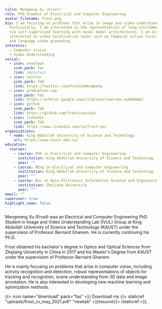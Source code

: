 ```yaml
---
title: Mengmeng Xu (Frost)
role: PhD Student of Electrical and Computer Engineering
avatar_filename: frost.png
bio: I am focusing on problems that arise in image and video understanding.
  Particularly, I am interested in the representation of long untrimmed videos
  via self-supervised learning with novel model architectures. I am also
  interested in video localization tasks such as temporal action localization
  and language video grounding.
interests:
  - Computer Vision
  - Video Understanding
social:
  - icon: envelope
    icon_pack: fas
    link: /#contact
  - icon: twitter
    icon_pack: fab
    link: https://twitter.com/FrostXuMengmeng
  - icon: graduation-cap
    icon_pack: fas
    link: https://scholar.google.com/citations?user=be_ox9QAAAAJ
  - icon: github
    icon_pack: fab
    link: https://github.com/frostinassiky
  - icon: linkedin
    icon_pack: fab
    link: https://www.linkedin.com/in/frost-xu/
organizations:
  - name: King Abdullah University of Science and Technology
    url: https://www.kaust.edu.sa/
education:
  courses:
    - course: PhD in Electrical and Computer Engineering
      institution: King Abdullah University of Science and Technology
      year: ""
    - course: MEng in Electrical and Computer Engineering
      institution: King Abdullah University of Science and Technology
      year: ""
    - course: BSc in Opto-Elctronics Information Science and Engineering
      institution: Zhejiang University
      year: ""
email: ""
superuser: true
highlight_name: false
---
```

Mengmeng Xu (Frost) was an Electrical and Computer Engineering PhD Student in Image and Video Understanding Lab (IVUL) Group at King Abdullah University of Science and Technology (KAUST) under the supervision of Professor Bernard Ghanem. He is currently continuing his Ph.D.

Frost obtained his bachelor's degree in Optics and Optical Sciences from Zhejiang University in China in 2017 and his Master's Degree from KAUST under the supervision of Professor Bernard Ghanem.

He is mainly focusing on problems that arise in computer vision, including activity recognition and detection, robust representations of objects for tracking and recognition, scene understanding from 3D data and image annotation. He is also interested in developing new machine learning and optimization methods.

{{< icon name="download" pack="fas" >}} Download my {{< staticref "uploads/frost_cv_may_2021.pdf" "newtab" >}}resumé{{< /staticref >}}.